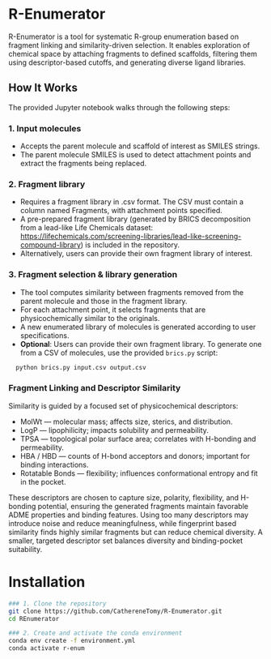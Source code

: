 # R-Enumerator
R-Enumerator is a tool for systematic R-group enumeration based on fragment linking and similarity-driven selection. It enables exploration of chemical space by attaching fragments to defined scaffolds, filtering them using descriptor-based cutoffs, and generating diverse ligand libraries.

## How It Works

The provided Jupyter notebook walks through the following steps:

### 1. Input molecules
- Accepts the parent molecule and scaffold of interest as SMILES strings.
- The parent molecule SMILES is used to detect attachment points and extract the fragments being replaced.
### 2. Fragment library
- Requires a fragment library in .csv format. The CSV must contain a column named Fragments, with attachment points specified.
- A pre-prepared fragment library (generated by BRICS decomposition from a lead-like Life Chemicals dataset: https://lifechemicals.com/screening-libraries/lead-like-screening-compound-library) is included in the repository.
- Alternatively, users can provide their own fragment library of interest.
### 3. Fragment selection & library generation
- The tool computes similarity between fragments removed from the parent molecule and those in the fragment library.
- For each attachment point, it selects fragments that are physicochemically similar to the originals.
- A new enumerated library of molecules is generated according to user specifications.
- **Optional**: Users can provide their own fragment library. To generate one from a CSV of molecules, use the provided `brics.py` script:
```bash
  python brics.py input.csv output.csv
```
  
### Fragment Linking and Descriptor Similarity
Similarity is guided by a focused set of physicochemical descriptors:
- MolWt — molecular mass; affects size, sterics, and distribution.
- LogP — lipophilicity; impacts solubility and permeability.
- TPSA — topological polar surface area; correlates with H-bonding and permeability.
- HBA / HBD — counts of H-bond acceptors and donors; important for binding interactions.
- Rotatable Bonds — flexibility; influences conformational entropy and fit in the pocket.

These descriptors are chosen to capture size, polarity, flexibility, and H-bonding potential, ensuring the generated fragments maintain favorable ADME properties and binding features. Using too many descriptors may introduce noise and reduce meaningfulness, while fingerprint based similarity finds highly similar fragments but can reduce chemical diversity. A smaller, targeted descriptor set balances diversity and binding-pocket suitability.



# Installation

```bash
### 1. Clone the repository
git clone https://github.com/CathereneTomy/R-Enumerator.git
cd REnumerator

### 2. Create and activate the conda environment
conda env create -f environment.yml
conda activate r-enum
